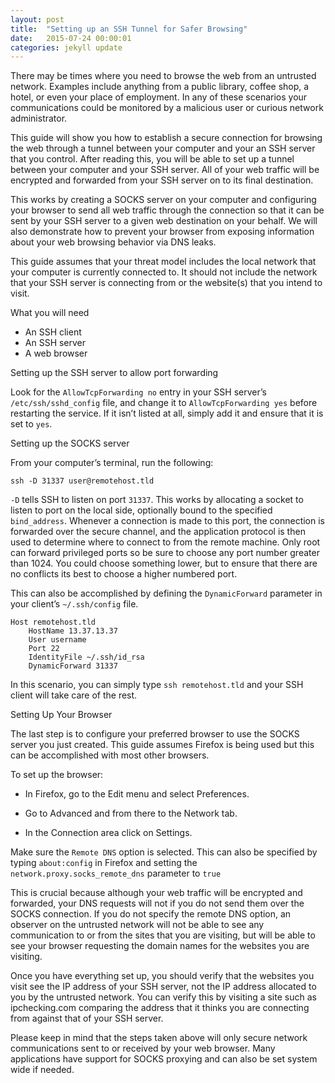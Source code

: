 ```yaml
---
layout: post
title:  "Setting up an SSH Tunnel for Safer Browsing"
date:   2015-07-24 00:00:01
categories: jekyll update
---
```


There may be times where you need to browse the web from an untrusted network. Examples include anything from a public library, coffee shop, a hotel, or even your place of employment. In any of these scenarios your communications could be monitored by a malicious user or curious network administrator.

This guide will show you how to establish a secure connection for browsing the web through a tunnel between your computer and your an SSH server that you control. After reading this, you will be able to set up a tunnel between your computer and your SSH server. All of your web traffic will be encrypted and forwarded from your SSH server on to its final destination.

This works by creating a SOCKS server on your computer and configuring your browser to send all web traffic through the connection so that it can be sent by your SSH server to a given web destination on your behalf. We will also demonstrate how to prevent your browser from exposing information about your web browsing behavior via DNS leaks.

This guide assumes that your threat model includes the local network that your computer is currently connected to. It should not include the network that your SSH server is connecting from or the website(s) that you intend to visit.

What you will need

 * An SSH client
 * An SSH server
 * A web browser

Setting up the SSH server to allow port forwarding

Look for the `AllowTcpForwarding no` entry in your SSH server’s `/etc/ssh/sshd_config` file, and change it to `AllowTcpForwarding yes` before restarting the service. If it isn’t listed at all, simply add it and ensure that it is set to `yes`.

Setting up the SOCKS server

From your computer’s terminal, run the following:

`ssh -D 31337 user@remotehost.tld`

`-D` tells SSH to listen on port `31337`. This works by allocating a socket to listen to port on the local side, optionally bound to the specified `bind_address`. Whenever a connection is made to this port, the connection is forwarded over the secure channel, and the application protocol is then used to determine where to connect to from the remote machine. Only root can forward privileged ports so be sure to choose any port number greater than 1024. You could choose something lower, but to ensure that there are no conflicts its best to choose a higher numbered port.

This can also be accomplished by defining the `DynamicForward` parameter in your client’s `~/.ssh/config` file.

```
Host remotehost.tld
    HostName 13.37.13.37
    User username
    Port 22
    IdentityFile ~/.ssh/id_rsa
    DynamicForward 31337
```

In this scenario, you can simply type `ssh remotehost.tld` and your SSH client will take care of the rest.

Setting Up Your Browser

The last step is to configure your preferred browser to use the SOCKS server you just created. This guide assumes Firefox is being used but this can be accomplished with most other browsers.

To set up the browser:

* In Firefox, go to the Edit menu and select Preferences.

* Go to Advanced and from there to the Network tab.

* In the Connection area click on Settings.

Make sure the `Remote DNS` option is selected. This can also be specified by typing `about:config` in Firefox and setting the `network.proxy.socks_remote_dns` parameter to `true`

This is crucial because although your web traffic will be encrypted and forwarded, your DNS requests will not if you do not send them over the SOCKS connection. If you do not specify the remote DNS option, an observer on the untrusted network will not be able to see any communication to or from the sites that you are visiting, but will be able to see your browser requesting the domain names for the websites you are visiting. 

Once you have everything set up, you should verify that the websites you visit see the IP address of your SSH server, not the IP address allocated to you by the untrusted network. You can verify this by visiting a site such as ipchecking.com comparing the address that it thinks you are connecting from against that of your SSH server.

Please keep in mind that the steps taken above will only secure network communications sent to or received by your web browser. Many applications have support for SOCKS proxying and can also be set system wide if needed. 

[jekyll-gh]: https://github.com/mojombo/jekyll
[jekyll]:    http://jekyllrb.com
